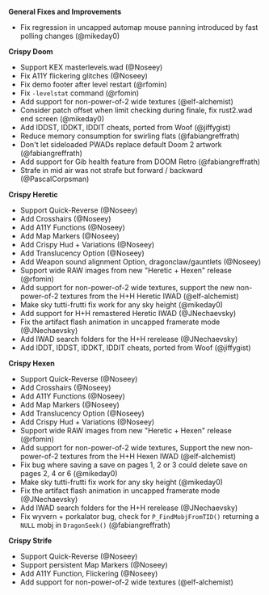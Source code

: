 **General Fixes and Improvements**

 * Fix regression in uncapped automap mouse panning introduced by fast polling changes (@mikeday0)

**Crispy Doom**

 * Support KEX masterlevels.wad (@Noseey)
 * Fix A11Y flickering glitches (@Noseey)
 * Fix demo footer after level restart (@rfomin)
 * Fix `-levelstat` command (@rfomin)
 * Add support for non-power-of-2 wide textures (@elf-alchemist)
 * Consider patch offset when limit checking during finale, fix rust2.wad end screen (@mikeday0)
 * Add IDDST, IDDKT, IDDIT cheats, ported from Woof (@jiffygist)
 * Reduce memory consumption for swirling flats (@fabiangreffrath)
 * Don't let sideloaded PWADs replace default Doom 2 artwork (@fabiangreffrath)
 * Add support for Gib health feature from DOOM Retro (@fabiangreffrath)
 * Strafe in mid air was not strafe but forward / backward (@PascalCorpsman)

**Crispy Heretic**

 * Support Quick-Reverse (@Noseey)
 * Add Crosshairs (@Noseey)
 * Add A11Y Functions (@Noseey)
 * Add Map Markers (@Noseey)
 * Add Crispy Hud + Variations (@Noseey)
 * Add Translucency Option (@Noseey)
 * Add Weapon sound alignment Option, dragonclaw/gauntlets (@Noseey)
 * Support wide RAW images from new "Heretic + Hexen" release (@rfomin)
 * Add support for non-power-of-2 wide textures, support the new non-power-of-2 textures from the H+H Heretic IWAD (@elf-alchemist)
 * Make sky tutti-frutti fix work for any sky height (@mikeday0)
 * Add support for H+H remastered Heretic IWAD (@JNechaevsky)
 * Fix the artifact flash animation in uncapped framerate mode (@JNechaevsky)
 * Add IWAD search folders for the H+H rerelease (@JNechaevsky)
 * Add IDDT, IDDST, IDDKT, IDDIT cheats, ported from Woof (@jiffygist)

**Crispy Hexen**
 * Support Quick-Reverse (@Noseey)
 * Add Crosshairs (@Noseey)
 * Add A11Y Functions (@Noseey)
 * Add Map Markers (@Noseey)
 * Add Translucency Option (@Noseey)
 * Add Crispy Hud + Variations (@Noseey)
 * Support wide RAW images from new "Heretic + Hexen" release (@rfomin)
 * Add support for non-power-of-2 wide textures, Support the new non-power-of-2 textures from the H+H Hexen IWAD (@elf-alchemist)
 * Fix bug where saving a save on pages 1, 2 or 3 could delete save on pages 2, 4 or 6 (@mikeday0)
 * Make sky tutti-frutti fix work for any sky height (@mikeday0)
 * Fix the artifact flash animation in uncapped framerate mode (@JNechaevsky)
 * Add IWAD search folders for the H+H rerelease (@JNechaevsky)
 * Fix wyvern + porkalator bug, check for `P_FindMobjFromTID()` returning a `NULL` mobj in `DragonSeek()` (@fabiangreffrath)

**Crispy Strife**

 * Support Quick-Reverse (@Noseey)
 * Support persistent Map Markers (@Noseey)
 * Add A11Y Function, Flickering (@Noseey)
 * Add support for non-power-of-2 wide textures (@elf-alchemist)

